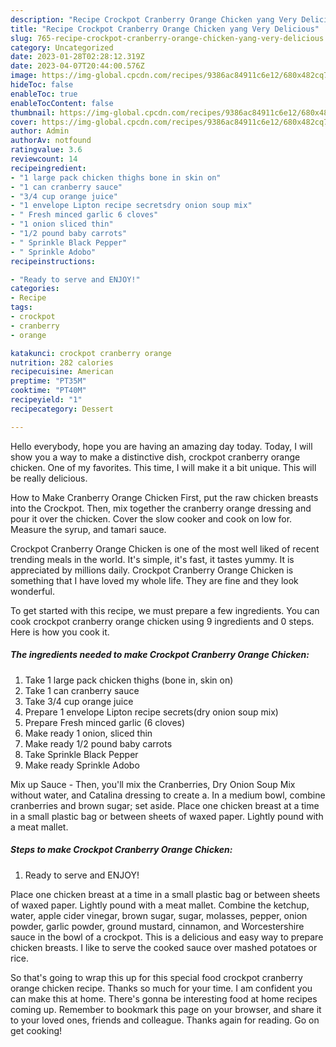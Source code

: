 ```yaml
---
description: "Recipe Crockpot Cranberry Orange Chicken yang Very Delicious"
title: "Recipe Crockpot Cranberry Orange Chicken yang Very Delicious"
slug: 765-recipe-crockpot-cranberry-orange-chicken-yang-very-delicious
category: Uncategorized
date: 2023-01-28T02:28:12.319Z
date: 2023-04-07T20:44:00.576Z
image: https://img-global.cpcdn.com/recipes/9386ac84911c6e12/680x482cq70/crockpot-cranberry-orange-chicken-recipe-main-photo.jpg
hideToc: false
enableToc: true
enableTocContent: false
thumbnail: https://img-global.cpcdn.com/recipes/9386ac84911c6e12/680x482cq70/crockpot-cranberry-orange-chicken-recipe-main-photo.jpg
cover: https://img-global.cpcdn.com/recipes/9386ac84911c6e12/680x482cq70/crockpot-cranberry-orange-chicken-recipe-main-photo.jpg
author: Admin
authorAv: notfound
ratingvalue: 3.6
reviewcount: 14
recipeingredient:
- "1 large pack chicken thighs bone in skin on"
- "1 can cranberry sauce"
- "3/4 cup orange juice"
- "1 envelope Lipton recipe secretsdry onion soup mix"
- " Fresh minced garlic 6 cloves"
- "1 onion sliced thin"
- "1/2 pound baby carrots"
- " Sprinkle Black Pepper"
- " Sprinkle Adobo"
recipeinstructions:

- "Ready to serve and ENJOY!"
categories:
- Recipe
tags:
- crockpot
- cranberry
- orange

katakunci: crockpot cranberry orange 
nutrition: 282 calories
recipecuisine: American
preptime: "PT35M"
cooktime: "PT40M"
recipeyield: "1"
recipecategory: Dessert

---
```



Hello everybody, hope you are having an amazing day today. Today, I will show you a way to make a distinctive dish, crockpot cranberry orange chicken. One of my favorites. This time, I will make it a bit unique. This will be really delicious.

How to Make Cranberry Orange Chicken First, put the raw chicken breasts into the Crockpot. Then, mix together the cranberry orange dressing and pour it over the chicken. Cover the slow cooker and cook on low for. Measure the syrup, and tamari sauce.

Crockpot Cranberry Orange Chicken is one of the most well liked of recent trending meals in the world. It's simple, it's fast, it tastes yummy. It is appreciated by millions daily. Crockpot Cranberry Orange Chicken is something that I have loved my whole life. They are fine and they look wonderful.


To get started with this recipe, we must prepare a few ingredients. You can cook crockpot cranberry orange chicken using 9 ingredients and 0 steps. Here is how you cook it.

<!--inarticleads1-->

##### The ingredients needed to make Crockpot Cranberry Orange Chicken:

1. Take 1 large pack chicken thighs (bone in, skin on)
1. Take 1 can cranberry sauce
1. Take 3/4 cup orange juice
1. Prepare 1 envelope Lipton recipe secrets(dry onion soup mix)
1. Prepare  Fresh minced garlic (6 cloves)
1. Make ready 1 onion, sliced thin
1. Make ready 1/2 pound baby carrots
1. Take  Sprinkle Black Pepper
1. Make ready  Sprinkle Adobo


Mix up Sauce - Then, you&#39;ll mix the Cranberries, Dry Onion Soup Mix without water, and Catalina dressing to create a. In a medium bowl, combine cranberries and brown sugar; set aside. Place one chicken breast at a time in a small plastic bag or between sheets of waxed paper. Lightly pound with a meat mallet. 

<!--inarticleads2-->

##### Steps to make Crockpot Cranberry Orange Chicken:


1. Ready to serve and ENJOY!

Place one chicken breast at a time in a small plastic bag or between sheets of waxed paper. Lightly pound with a meat mallet. Combine the ketchup, water, apple cider vinegar, brown sugar, sugar, molasses, pepper, onion powder, garlic powder, ground mustard, cinnamon, and Worcestershire sauce in the bowl of a crockpot. This is a delicious and easy way to prepare chicken breasts. I like to serve the cooked sauce over mashed potatoes or rice. 

So that's going to wrap this up for this special food crockpot cranberry orange chicken recipe. Thanks so much for your time. I am confident you can make this at home. There's gonna be interesting food at home recipes coming up. Remember to bookmark this page on your browser, and share it to your loved ones, friends and colleague. Thanks again for reading. Go on get cooking!
